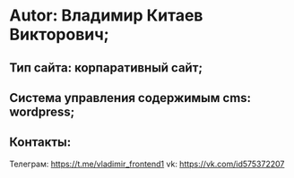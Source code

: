 # Autor: Владимир Китаев Викторович;
Тип сайта: корпаративный сайт;
---
Система управления содержимым cms: wordpress;
---
Контакты:
---
Телеграм:
https://t.me/vladimir_frontend1
vk: https://vk.com/id575372207

